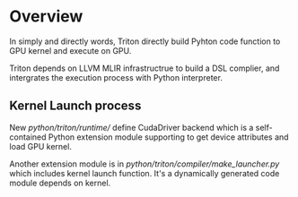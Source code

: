 # Overview

In simply and directly words, Triton directly build Pyhton code function to GPU kernel and execute on GPU. 

Triton depends on LLVM MLIR infrastructrue to build a DSL complier, and intergrates the execution process with Python interpreter. 


## Kernel Launch process

New *python/triton/runtime/* define CudaDriver backend which is a self-contained Python extension module supporting to get device attributes and load GPU kernel.

Another extension module is in *python/triton/compiler/make_launcher.py* which includes kernel launch function. It's a dynamically generated code module depends on kernel.



